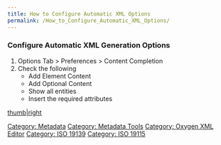 ```yaml
---
title: How to Configure Automatic XML Options
permalink: /How_to_Configure_Automatic_XML_Options/
---
```


### Configure Automatic XML Generation Options

1.  Options Tab &gt; Preferences &gt; Content Completion
2.  Check the following
    -   Add Element Content
    -   Add Optional Content
    -   Show all entities
    -   Insert the required attributes

[thumb|right](/File:ContentCompletion.PNG "wikilink")

[Category: Metadata](/Category:_Metadata "wikilink") [Category: Metadata Tools](/Category:_Metadata_Tools "wikilink") [Category: Oxygen XML Editor](/Category:_Oxygen_XML_Editor "wikilink") [Category: ISO 19139](/Category:_ISO_19139 "wikilink") [Category: ISO 19115](/Category:_ISO_19115 "wikilink")